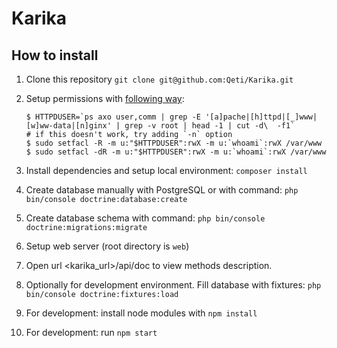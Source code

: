 Karika
======

## How to install

1. Clone this repository `git clone git@github.com:Qeti/Karika.git`
1. Setup permissions with [following way](http://symfony.com/doc/current/setup/file_permissions.html#using-acl-on-a-system-that-supports-setfacl-linux-bsd):

    ~~~
    $ HTTPDUSER=`ps axo user,comm | grep -E '[a]pache|[h]ttpd|[_]www|[w]ww-data|[n]ginx' | grep -v root | head -1 | cut -d\  -f1`
    # if this doesn't work, try adding `-n` option
    $ sudo setfacl -R -m u:"$HTTPDUSER":rwX -m u:`whoami`:rwX /var/www
    $ sudo setfacl -dR -m u:"$HTTPDUSER":rwX -m u:`whoami`:rwX /var/www
    ~~~
1. Install dependencies and setup local environment: `composer install`
1. Create database manually with PostgreSQL or with command: `php bin/console doctrine:database:create`
1. Create database schema with command: `php bin/console doctrine:migrations:migrate`
1. Setup web server (root directory is `web`)
1. Open url <karika_url>/api/doc to view methods description.
1. Optionally for development environment. Fill database with fixtures: `php bin/console doctrine:fixtures:load`
1. For development: install node modules with `npm install`
1. For development: run `npm start`

